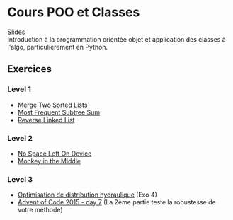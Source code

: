 # Cours POO et Classes
[Slides](https://github.com/INSAlgo/INSAlgo-2022-2023/blob/main/09%20-%20POO%20et%20Classes/Cours%209%20-%20POO%20et%20Classes.pdf)</br>
Introduction à la programmation orientée objet et application des classes à l'algo, particulièrement en Python.
## Exercices
### Level 1
- [Merge Two Sorted Lists](https://leetcode.com/problems/merge-two-sorted-lists/)
- [Most Frequent Subtree Sum](https://leetcode.com/problems/most-frequent-subtree-sum/)
- [Reverse Linked List](https://leetcode.com/problems/reverse-linked-list/)
### Level 2
- [No Space Left On Device](https://adventofcode.com/2022/day/7)
- [Monkey in the Middle](https://adventofcode.com/2022/day/11)
### Level 3
- [Optimisation de distribution hydraulique](https://www.isograd-testingservices.com//FR/solutions-challenges-de-code?cts_id=86) (Exo 4)
- [Advent of Code 2015 - day 7](https://adventofcode.com/2015/day/7) (La 2ème partie teste la robustesse de votre méthode)
